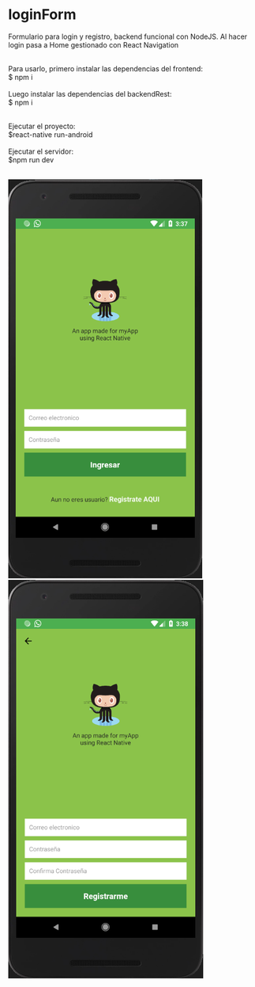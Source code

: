 # loginForm
Formulario para login y registro, backend funcional con NodeJS. Al hacer login pasa a Home gestionado con React Navigation<br><br>

Para usarlo, primero instalar las dependencias del frontend:<br>
$ npm i <br><br>
Luego instalar las dependencias del backendRest:<br>
$ npm i<br><br>

Ejecutar el proyecto:<br>
$react-native run-android<br><br>
Ejecutar el servidor:<br>
$npm run dev <br><br>

![login](https://github.com/ingleonelrv/loginForm/blob/master/login.png)
![register](https://github.com/ingleonelrv/loginForm/blob/master/register.png)
